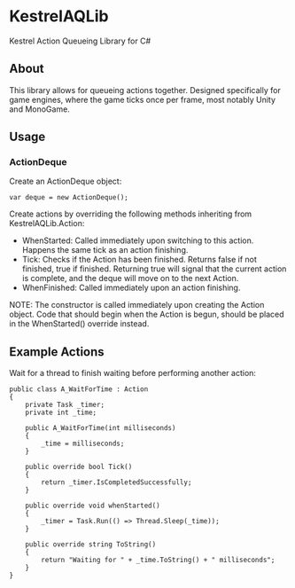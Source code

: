 # KestrelAQLib
Kestrel Action Queueing Library for C#

## About
This library allows for queueing actions together. Designed specifically for game engines, where the game ticks once per frame, most notably Unity and MonoGame.


## Usage
### ActionDeque
Create an ActionDeque object:
```
var deque = new ActionDeque();
```

Create actions by overriding the following methods inheriting from KestrelAQLib.Action:

- WhenStarted: Called immediately upon switching to this action. Happens the same tick as an action finishing.
- Tick: Checks if the Action has been finished. Returns false if not finished, true if finished. Returning true will signal that the current action is complete, and the deque will move on to the next Action.
- WhenFinished: Called immediately upon an action finishing.

NOTE: The constructor is called immediately upon creating the Action object. Code that should begin when the Action is begun, should be placed in the WhenStarted() override instead.



## Example Actions
Wait for a thread to finish waiting before performing another action:
```
public class A_WaitForTime : Action
{
    private Task _timer;
    private int _time;

    public A_WaitForTime(int milliseconds)
    {
        _time = milliseconds;
    }

    public override bool Tick()
    {
        return _timer.IsCompletedSuccessfully;
    }

    public override void whenStarted()
    {
        _timer = Task.Run(() => Thread.Sleep(_time));
    }

    public override string ToString()
    {
        return "Waiting for " + _time.ToString() + " milliseconds";
    }
}
```
